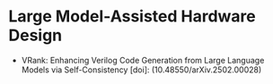 # Large Model-Assisted Hardware Design
* VRank: Enhancing Verilog Code Generation from Large Language Models via Self-Consistency [doi]: (10.48550/arXiv.2502.00028)
